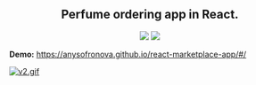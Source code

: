 <h2 align='center'>Perfume ordering app in React.</h2>
<div align='center'>
  <img src="https://img.shields.io/badge/react-%2320232a.svg?style=for-the-badge&logo=react&logoColor=%2361DAFB">
  <img src="https://img.shields.io/badge/SASS-hotpink.svg?style=for-the-badge&logo=SASS&logoColor=white">
</div>  

**Demo:** https://anysofronova.github.io/react-marketplace-app/#/  

[![v2.gif](https://s1.gifyu.com/images/v2.gif)](https://gifyu.com/image/Sp927)
